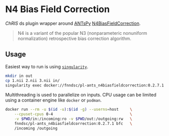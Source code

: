 # N4 Bias Field Correction

_ChRIS_ ds plugin wrapper around [ANTsPy](https://github.com/ANTsX/ANTsPy)
[N4BiasFieldCorrection](https://manpages.debian.org/testing/ants/N4BiasFieldCorrection.1.en.html).

> N4 is a variant of the popular N3 (nonparameteric nonuniform normalization)
> retrospective bias correction algorithm.

## Usage

Easiest way to run is using
[`singularity`](https://sylabs.io/singularity/).

```bash
mkdir in out
cp 1.nii 2.nii 3.nii in/
singularity exec docker://fnndsc/pl-ants_n4biasfieldcorrection:0.2.7.1 bfc in/ out/
```

Multithreading is used to parallelize on inputs.
CPU usage can be limited using a container engine like `docker` or `podman`.

```bash
docker run --rm -u $(id -u):$(id -g) --userns=host     \
    --cpuset-cpus 0-4                                  \
    -v $PWD/in:/incoming:ro -v $PWD/out:/outgoing:rw   \
    fnndsc/pl-ants_n4biasfieldcorrection:0.2.7.1 bfc   \
    /incoming /outgoing
```
